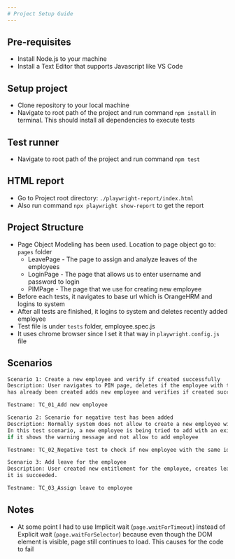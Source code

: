 ```yaml
---
# Project Setup Guide
---
```


## Pre-requisites
* Install Node.js to your machine
* Install a Text Editor that supports Javascript like VS Code

## Setup project
* Clone repository to your local machine
* Navigate to root path of the project and run command `npm install` in terminal. This should install all dependencies to execute tests

## Test runner
* Navigate to root path of the project and run command `npm test`

## HTML report
* Go to Project root directory: `./playwright-report/index.html`
* Also run command `npx playwright show-report` to get the report

## Project Structure
* Page Object Modeling has been used. Location to page object go to: `pages` folder
    * LeavePage - The page to assign and analyze leaves of the employees
    * LoginPage - The page that allows us to enter username and password to login
    * PIMPage   - The page that we use for creating new employee
* Before each tests, it navigates to base url which is OrangeHRM and logins to system
* After all tests are finished, it logins to system and deletes recently added employee
* Test file is under `tests` folder, employee.spec.js
* It uses chrome browser since I set it that way in `playwright.config.js` file

## Scenarios

```bash
Scenario 1: Create a new employee and verify if created successfully
Description: User navigates to PIM page, deletes if the employee with the same name
has already been created adds new employee and verifies if created successfully

Testname: TC_01_Add new employee
```

```bash
Scenario 2: Scenario for negative test has been added
Description: Normally system does not allow to create a new employee with an existing employee id
In this test scenario, a new employee is being tried to add with an existing employee id and checked
if it shows the warning message and not allow to add employee

Testname: TC_02_Negative test to check if new employee with the same id can not be created
```

```bash
Scenario 3: Add leave for the employee
Description: User created new entitlement for the employee, creates leave and checks if
it is succeeded.

Testname: TC_03_Assign leave to employee
```

## Notes
* At some point I had to use Implicit wait (`page.waitForTimeout`) instead of Explicit wait
(`page.waitForSelector`) because even though the DOM element is visible,
page still continues to load. This causes for the code to fail